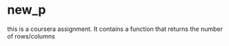 # new_p
this is a coursera assignment. It contains a function that returns the number of rows/columns
